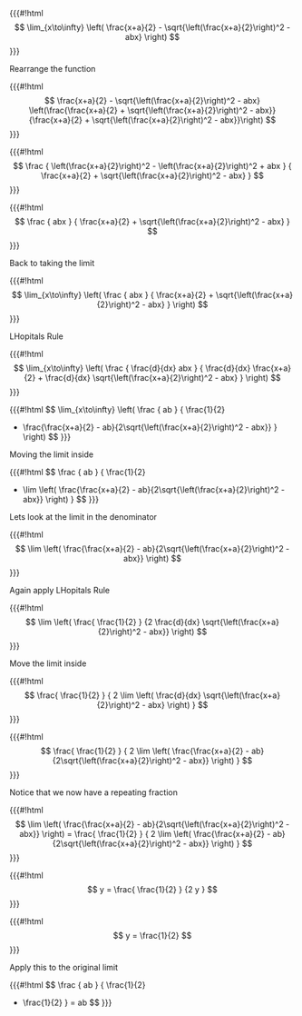 {{{#!html
$$
\lim_{x\to\infty} \left( \frac{x+a}{2} - \sqrt{\left(\frac{x+a}{2}\right)^2 - abx} \right)
$$
}}}

Rearrange the function

{{{#!html
$$
\frac{x+a}{2} - \sqrt{\left(\frac{x+a}{2}\right)^2 - abx} 
\left(\frac{\frac{x+a}{2} + \sqrt{\left(\frac{x+a}{2}\right)^2 - abx}}{\frac{x+a}{2} + \sqrt{\left(\frac{x+a}{2}\right)^2 - abx}}\right)
$$
}}}

{{{#!html
$$
\frac
{ \left(\frac{x+a}{2}\right)^2 - \left(\frac{x+a}{2}\right)^2 + abx }
{ \frac{x+a}{2} + \sqrt{\left(\frac{x+a}{2}\right)^2 - abx} }
$$
}}}


{{{#!html
$$
\frac
{ abx }
{ \frac{x+a}{2} + \sqrt{\left(\frac{x+a}{2}\right)^2 - abx} }
$$
}}}

Back to taking the limit

{{{#!html
$$
\lim_{x\to\infty} \left(
\frac
{ abx }
{ \frac{x+a}{2} + \sqrt{\left(\frac{x+a}{2}\right)^2 - abx} }
\right)
$$
}}}

LHopitals Rule

{{{#!html
$$
\lim_{x\to\infty} \left(
\frac
{ \frac{d}{dx} abx }
{ \frac{d}{dx} \frac{x+a}{2} + \frac{d}{dx} \sqrt{\left(\frac{x+a}{2}\right)^2 - abx} }
\right)
$$
}}}

{{{#!html
$$
\lim_{x\to\infty} \left(
\frac
{ ab }
{ \frac{1}{2} 
+ \frac{\frac{x+a}{2} - ab}{2\sqrt{\left(\frac{x+a}{2}\right)^2 - abx}} }
\right)
$$
}}}

Moving the limit inside

{{{#!html
$$
\frac
{ ab }
{ 
\frac{1}{2} 
+ \lim \left( \frac{\frac{x+a}{2} - ab}{2\sqrt{\left(\frac{x+a}{2}\right)^2 - abx}} \right) 
}
$$
}}}

Lets look at the limit in the denominator

{{{#!html
$$
\lim \left( \frac{\frac{x+a}{2} - ab}{2\sqrt{\left(\frac{x+a}{2}\right)^2 - abx}} \right) 
$$
}}}

Again apply LHopitals Rule

{{{#!html
$$
\lim \left( 
\frac{ \frac{1}{2} }
{2 \frac{d}{dx} \sqrt{\left(\frac{x+a}{2}\right)^2 - abx}} 
\right) 
$$
}}}

Move the limit inside

{{{#!html
$$
\frac{ \frac{1}{2} }
{
2 \lim \left( \frac{d}{dx} \sqrt{\left(\frac{x+a}{2}\right)^2 - abx} \right) 
} 
$$
}}}

{{{#!html
$$
\frac{ \frac{1}{2} }
{
2 \lim \left( \frac{\frac{x+a}{2} - ab}{2\sqrt{\left(\frac{x+a}{2}\right)^2 - abx}} \right) 
} 
$$
}}}

Notice that we now have a repeating fraction

{{{#!html
$$
\lim \left( \frac{\frac{x+a}{2} - ab}{2\sqrt{\left(\frac{x+a}{2}\right)^2 - abx}} \right) =
\frac{ \frac{1}{2} }
{
2 \lim \left( \frac{\frac{x+a}{2} - ab}{2\sqrt{\left(\frac{x+a}{2}\right)^2 - abx}} \right) 
} 
$$
}}}

{{{#!html
$$
y =
\frac{ \frac{1}{2} }
{2 y } 
$$
}}}

{{{#!html
$$
y = \frac{1}{2} 
$$
}}}

Apply this to the original limit

{{{#!html
$$
\frac
{ ab }
{ 
\frac{1}{2} 
+ \frac{1}{2} } = ab
$$
}}}
